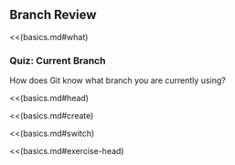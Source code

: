 Branch Review
-------------

<!-- ### What is a branch? ### -->
<<(basics.md#what)

### Quiz: Current Branch ###

How does Git know what branch you are currently using?

<!-- ### Git HEAD ### -->
<<(basics.md#head)

<!-- ### Create a Branch ### -->
<<(basics.md#create)

<!-- ### Switching Branches ### -->
<<(basics.md#switch)

<!-- ### Exercise: Branch Commits ### -->
<<(basics.md#exercise-head)

